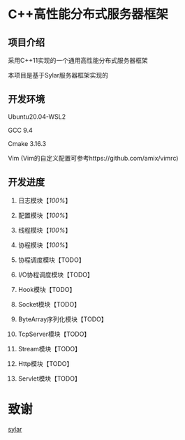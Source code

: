 # C++高性能分布式服务器框架

## 项目介绍

采用C++11实现的一个通用高性能分布式服务器框架

本项目是基于Sylar服务器框架实现的

## 开发环境
Ubuntu20.04-WSL2

GCC 9.4

Cmake 3.16.3

Vim (Vim的自定义配置可参考https://github.com/amix/vimrc)

## 开发进度
1. 日志模块【*100%*】

2. 配置模块【*100%*】

3. 线程模块【*100%*】

4. 协程模块【*100%*】

5. 协程调度模块【TODO】

6. I/O协程调度模块【TODO】

7. Hook模块【TODO】

8. Socket模块【TODO】

9. ByteArray序列化模块【TODO】

10. TcpServer模块【TODO】

11. Stream模块【TODO】

12. Http模块【TODO】

13. Servlet模块【TODO】

# 致谢
[sylar](https://github.com/sylar-yin/sylar)
